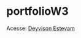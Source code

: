 # portfolioW3

Acesse: <a target="blank" href="https://deyvisound.github.io/portfolioW3/">Deyvison Estevam</a>
